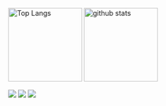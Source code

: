 <p align="left"> 
  <img alt="Top Langs" height="150px" src="https://github-readme-stats.vercel.app/api/top-langs/?username=Hiromu1612&layout=compact&show_icons=true&theme=onedark" />
  <img alt="github stats" height="150px" src="https://github-readme-stats.vercel.app/api?username=Hiromu1612&theme=onedark&show_icons=ture" />
</p>

![](http://github-profile-summary-cards.vercel.app/api/cards/profile-details?username=Hiromu1612&theme=gruvbox)
![](http://github-profile-summary-cards.vercel.app/api/cards/repos-per-language?username=Hiromu1612&theme=gruvbox)
![](http://github-profile-summary-cards.vercel.app/api/cards/stats?username=Hiromu1612&theme=gruvbox)
